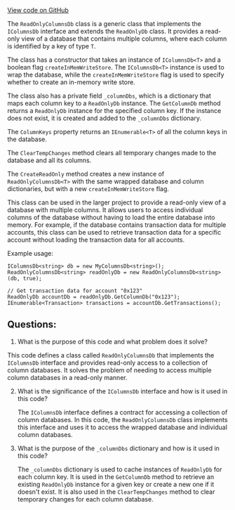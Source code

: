 [View code on GitHub](https://github.com/nethermindeth/nethermind/Nethermind.Db/ReadOnlyColumnsDb.cs)

The `ReadOnlyColumnsDb` class is a generic class that implements the `IColumnsDb` interface and extends the `ReadOnlyDb` class. It provides a read-only view of a database that contains multiple columns, where each column is identified by a key of type `T`. 

The class has a constructor that takes an instance of `IColumnsDb<T>` and a boolean flag `createInMemWriteStore`. The `IColumnsDb<T>` instance is used to wrap the database, while the `createInMemWriteStore` flag is used to specify whether to create an in-memory write store. 

The class also has a private field `_columnDbs`, which is a dictionary that maps each column key to a `ReadOnlyDb` instance. The `GetColumnDb` method returns a `ReadOnlyDb` instance for the specified column key. If the instance does not exist, it is created and added to the `_columnDbs` dictionary. 

The `ColumnKeys` property returns an `IEnumerable<T>` of all the column keys in the database. 

The `ClearTempChanges` method clears all temporary changes made to the database and all its columns. 

The `CreateReadOnly` method creates a new instance of `ReadOnlyColumnsDb<T>` with the same wrapped database and column dictionaries, but with a new `createInMemWriteStore` flag. 

This class can be used in the larger project to provide a read-only view of a database with multiple columns. It allows users to access individual columns of the database without having to load the entire database into memory. For example, if the database contains transaction data for multiple accounts, this class can be used to retrieve transaction data for a specific account without loading the transaction data for all accounts. 

Example usage:

```
IColumnsDb<string> db = new MyColumnsDb<string>();
ReadOnlyColumnsDb<string> readOnlyDb = new ReadOnlyColumnsDb<string>(db, true);

// Get transaction data for account "0x123"
ReadOnlyDb accountDb = readOnlyDb.GetColumnDb("0x123");
IEnumerable<Transaction> transactions = accountDb.GetTransactions();
```
## Questions: 
 1. What is the purpose of this code and what problem does it solve?
   
   This code defines a class called `ReadOnlyColumnsDb` that implements the `IColumnsDb` interface and provides read-only access to a collection of column databases. It solves the problem of needing to access multiple column databases in a read-only manner.

2. What is the significance of the `IColumnsDb` interface and how is it used in this code?
   
   The `IColumnsDb` interface defines a contract for accessing a collection of column databases. In this code, the `ReadOnlyColumnsDb` class implements this interface and uses it to access the wrapped database and individual column databases.

3. What is the purpose of the `_columnDbs` dictionary and how is it used in this code?
   
   The `_columnDbs` dictionary is used to cache instances of `ReadOnlyDb` for each column key. It is used in the `GetColumnDb` method to retrieve an existing `ReadOnlyDb` instance for a given key or create a new one if it doesn't exist. It is also used in the `ClearTempChanges` method to clear temporary changes for each column database.